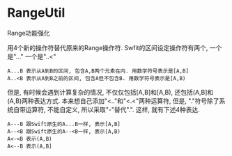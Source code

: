 # RangeUtil
Range功能强化

用4个新的操作符替代原来的Range操作符. Swfit的区间设定操作符有两个, 一个是"..." 一个是"..<"

```test
A...B 表示从A到B的区间, 包含A,B两个元素在内. 用数学符号表示是[A,B]
A..<B 表示从A到B之前的区间, 包含A但不包含B. 用数学符号表示是[A,B)
```

但是, 有时候会遇到计算复杂的情况, 不仅仅包括[A,B]和[A,B), 还包括(A,B]和(A,B)两种表达方式. 本来想自己添加"<.."和"<.<"两种运算符, 但是, "."符号除了系统自带运算符, 不能自定义, 所以采取"-"替代".". 这样, 就有下述4种表达. 

```test
A---B 跟Swift原生的A...B一样, 表示[A,B]
A--<B 跟Swift原生的A--<B一样, 表示[A,B)
A<-<B 表示(A,B)
A<--B 表示(A,B]
```
